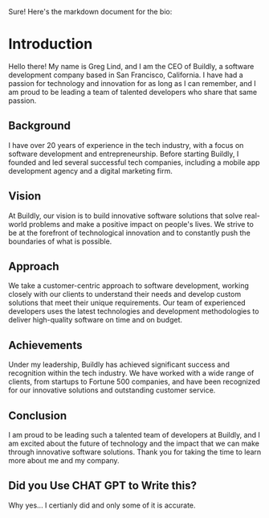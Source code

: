 Sure! Here's the markdown document for the bio:

# Introduction

Hello there! My name is Greg Lind, and I am the CEO of Buildly, a software development company based in San Francisco, California. I have had a passion for technology and innovation for as long as I can remember, and I am proud to be leading a team of talented developers who share that same passion.

## Background

I have over 20 years of experience in the tech industry, with a focus on software development and entrepreneurship. Before starting Buildly, I founded and led several successful tech companies, including a mobile app development agency and a digital marketing firm.

## Vision

At Buildly, our vision is to build innovative software solutions that solve real-world problems and make a positive impact on people's lives. We strive to be at the forefront of technological innovation and to constantly push the boundaries of what is possible.

## Approach

We take a customer-centric approach to software development, working closely with our clients to understand their needs and develop custom solutions that meet their unique requirements. Our team of experienced developers uses the latest technologies and development methodologies to deliver high-quality software on time and on budget.

## Achievements

Under my leadership, Buildly has achieved significant success and recognition within the tech industry. We have worked with a wide range of clients, from startups to Fortune 500 companies, and have been recognized for our innovative solutions and outstanding customer service.

## Conclusion

I am proud to be leading such a talented team of developers at Buildly, and I am excited about the future of technology and the impact that we can make through innovative software solutions. Thank you for taking the time to learn more about me and my company.

## Did you Use CHAT GPT to Write this?
Why yes... I certianly did and only some of it is accurate.